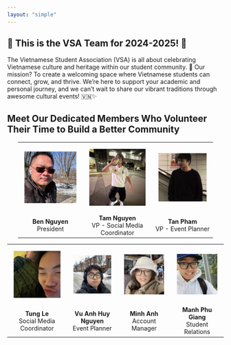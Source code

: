 ```yaml
---
layout: "simple"
---
```


## 🎉 **This is the VSA Team for 2024-2025!** 🎉

The Vietnamese Student Association (VSA) is all about celebrating Vietnamese culture and heritage within our student community. 🌟 Our mission? To create a welcoming space where Vietnamese students can connect, grow, and thrive. We’re here to support your academic and personal journey, and we can’t wait to share our vibrant traditions through awesome cultural events! 🇻🇳✨


## Meet Our Dedicated Members Who Volunteer Their Time to Build a Better Community

<table style="width: 90%; text-align: center; margin-left: auto; margin-right: auto;">
<tr>
    <td style="padding: 15px; text-align: center;">
        <img src="./image/anh-ben.jpeg" alt="Ben Nguyen" 
             style="width: 100%; max-width: 300px; height: auto; aspect-ratio: 1/1; object-fit: cover;  aspect-ratio: 1/1" />
    </td>
    <td style="padding: 15px; text-align: center;">
        <img src="./image/tam.jpeg" alt="Tam Nguyen" 
             style="width: 100%; max-width: 300px; height: auto; aspect-ratio: 1/1; object-fit: cover;  aspect-ratio: 1/1" />
    </td>
    <td style="padding: 15px; text-align: center;">
        <img src="./image/tan.jpeg" alt="Tan Pham" 
             style="width: 100%; max-width: 300px; height: auto; aspect-ratio: 1/1; object-fit: cover;  aspect-ratio: 1/1" />
    </td>
</tr>
    <tr>
        <td style="text-align: center;"><strong>Ben Nguyen</strong><br/>President</td>
        <td style="text-align: center;"><strong>Tam Nguyen</strong><br/>VP - Social Media Coordinator</td>
        <td style="text-align: center;"><strong>Tan Pham</strong><br/>VP - Event Planner</td>
    </tr>
</table>

<table style="width: 100%; text-align: center; margin-left: auto; margin-right: auto;  aspect-ratio: 1/1">
<tr>
    <td style="padding: 15px; text-align: center;">
        <img src="./image/tung.jpeg" alt="Tung Le" 
             style="width: 100%; max-width: 300px; height: auto; object-fit: cover;  aspect-ratio: 1/1" />
    </td>
    <td style="padding: 15px; text-align: center;">
        <img src="./image/huy.png" alt="Vu Anh Huy Nguyen" 
             style="width: 100%; max-width: 300px; height: auto; object-fit: cover;  aspect-ratio: 1/1" />
    </td>
    <td style="padding: 15px; text-align: center;">
        <img src="./image/alice.jpg" alt="Minh Anh" 
             style="width: 100%; max-width: 300px; height: auto; object-fit: cover;  aspect-ratio: 1/1" />
    </td>
    <td style="padding: 15px; text-align: center;">
        <img src="./image/phu.jpg" alt="Manh Phu Giang" 
             style="width: 100%; max-width: 300px; height: auto; object-fit: cover;  aspect-ratio: 1/1" />
    </td>
</tr>
    <tr>
        <td style="text-align: center;"><strong>Tung Le</strong><br/>Social Media Coordinator</td>
        <td style="text-align: center;"><strong>Vu Anh Huy Nguyen</strong><br/>Event Planner</td>
        <td style="text-align: center;"><strong>Minh Anh</strong><br/>Account Manager</td>
        <td style="text-align: center;"><strong>Manh Phu Giang</strong><br/>Student Relations</td>
    </tr>
</table>